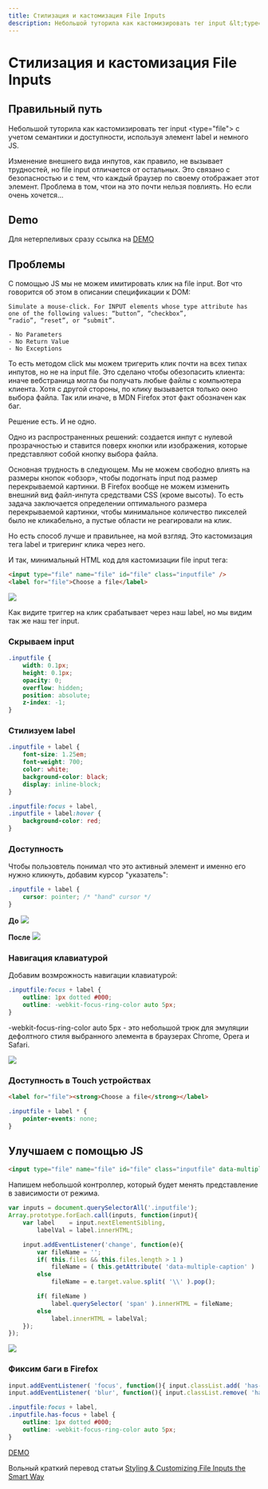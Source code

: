```yaml
---
title: Стилизация и кастомизация File Inputs
description: Небольшой туторила как кастомизировать тег input &lt;type="file"&gt; с учетом семантики и доступности, используя элемент label и немного JS.
---
```


# Стилизация и кастомизация File Inputs
## Правильный путь

Небольшой туторила как кастомизировать тег input &lt;type="file"&gt; с учетом семантики и доступности, используя элемент label и немного JS.

Изменение внешнего вида инпутов, как правило, не вызывает трудностей, но file input отличается от остальных.
Это связано с безопасностью и с тем, что каждый браузер по своему отображает этот элемент.
Проблема в том, чтои на это почти нельзя повлиять. Но если очень хочется...

## Demo
Для нетерпеливых сразу ссылка на [DEMO](/tutorials/custom-fileInputs/)

## Проблемы
С помощью JS мы не можем имитировать клик на file input. Вот что говорится об этом в описании спецификации к DOM:

	Simulate a mouse-click. For INPUT elements whose type attribute has one of the following values: “button”, “checkbox”,
	“radio”, “reset”, or “submit”.

	- No Parameters
	- No Return Value
	- No Exceptions

То есть методом click мы можем тригерить клик почти на всех типах инпутов, но не на input file. Это сделано чтобы обезопасить клиента: иначе вебстраница могла бы получать любые файлы с компьютера клиента. Хотя с другой стороны, по клику вызывается только окно выбора файла. Так или иначе, в MDN Firefox этот факт обозначен как баг.

Решение есть. И не одно.

Одно из распространенных решений: создается инпут с нулевой прозрачностью и ставится поверх кнопки или изображения, которые представляют собой кнопку выбора файла.

Основная трудность в следующем.  Мы не можем свободно влиять на размеры кнопок «обзор», чтобы подогнать input под размер перекрываемой картинки. В Firefox вообще не можем изменить внешний вид файл-инпута средствами CSS (кроме высоты). То есть задача заключается определении оптимального размера перекрываемой картинки, чтобы минимальное количество пикселей было не кликабельно, а пустые области не реагировали на клик.

Но есть способ лучше и правильнее, на мой взгляд. Это кастомизация тега label и тригеринг клика через него.

И так, минимальный HTML код для кастомизации file input тега:
```html
<input type="file" name="file" id="file" class="inputfile" />
<label for="file">Choose a file</label>
```

![](http://codropspz.tympanus.netdna-cdn.com/codrops/wp-content/uploads/2015/09/smart-custom-file-input-1.gif)

Как видите триггер на клик срабатывает через наш label, но мы видим так же наш тег input.

### Скрываем input
```css
.inputfile {
	width: 0.1px;
	height: 0.1px;
	opacity: 0;
	overflow: hidden;
	position: absolute;
	z-index: -1;
}
```

### Стилизуем label
```css
.inputfile + label {
    font-size: 1.25em;
    font-weight: 700;
    color: white;
    background-color: black;
    display: inline-block;
}

.inputfile:focus + label,
.inputfile + label:hover {
    background-color: red;
}
```

### Доступность
Чтобы пользовтель понимал что это активный элемент и именно его нужно кликнуть, добавим курсор "указатель":
```css
.inputfile + label {
	cursor: pointer; /* "hand" cursor */
}
```

**До**
![](http://codropspz.tympanus.netdna-cdn.com/codrops/wp-content/uploads/2015/09/smart-custom-file-input-2.gif)

**После**
![](http://codropspz.tympanus.netdna-cdn.com/codrops/wp-content/uploads/2015/09/smart-custom-file-input-3.gif)

### Навигация клавиатурой
Добавим возмрожность навигации клавиатурой:

```css
.inputfile:focus + label {
	outline: 1px dotted #000;
	outline: -webkit-focus-ring-color auto 5px;
}
```

-webkit-focus-ring-color auto 5px - это небольшой трюк для эмуляции дефолтного стиля выбранного элемента в браузерах Chrome, Opera и Safari. 

![](http://codropspz.tympanus.netdna-cdn.com/codrops/wp-content/uploads/2015/09/smart-custom-file-input-4.gif)

### Доступность в Touch устройствах
```html
<label for="file"><strong>Choose a file</strong></label>
```

```css
.inputfile + label * {
	pointer-events: none;
}
```

## Улучшаем с помощью JS
```html
<input type="file" name="file" id="file" class="inputfile" data-multiple-caption="{count} files selected" multiple />
```

Напишем небольшой контроллер, который будет менять представление в зависимости от режима.

```js
var inputs = document.querySelectorAll('.inputfile');
Array.prototype.forEach.call(inputs, function(input){
	var label	 = input.nextElementSibling,
		labelVal = label.innerHTML;

	input.addEventListener('change', function(e){
		var fileName = '';
		if( this.files && this.files.length > 1 )
			fileName = ( this.getAttribute( 'data-multiple-caption' ) || '' ).replace( '{count}', this.files.length );
		else
			fileName = e.target.value.split( '\\' ).pop();

		if( fileName )
			label.querySelector( 'span' ).innerHTML = fileName;
		else
			label.innerHTML = labelVal;
	});
});
```

![](http://codropspz.tympanus.netdna-cdn.com/codrops/wp-content/uploads/2015/09/smart-custom-file-input-5.gif)

### Фиксим баги в Firefox

```js
input.addEventListener( 'focus', function(){ input.classList.add( 'has-focus' ); });
input.addEventListener( 'blur', function(){ input.classList.remove( 'has-focus' ); });
```

```css
.inputfile:focus + label,
.inputfile.has-focus + label {
    outline: 1px dotted #000;
    outline: -webkit-focus-ring-color auto 5px;
}
```

[DEMO](/tutorials/custom-fileInputs/)


Вольный краткий перевод статьи [Styling & Customizing File Inputs the Smart Way](http://tympanus.net/codrops/2015/09/15/styling-customizing-file-inputs-smart-way/)
